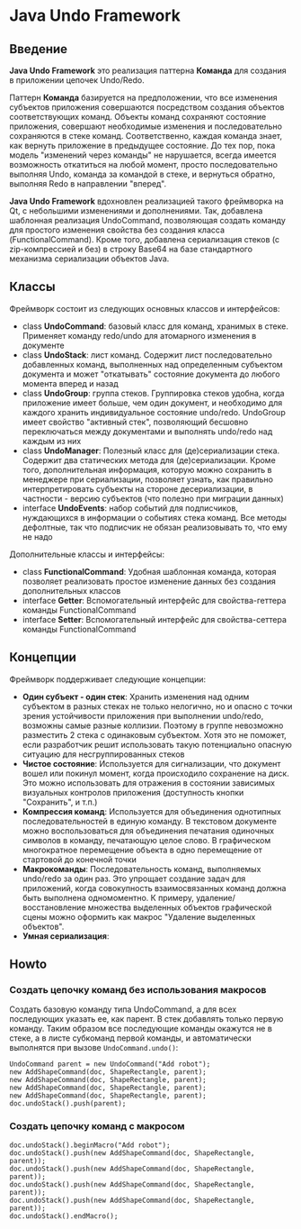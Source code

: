 # Java Undo Framework

## Введение

**Java Undo Framework** это реализация паттерна **Команда** для создания в приложении цепочек Undo/Redo.

Паттерн **Команда** базируется на предположении, что все изменения субъектов приложения совершаются посредством создания объектов соответствующих команд. Объекты команд сохраняют состояние приложения, совершают необходимые изменения и последовательно сохраняются в стеке команд. Соответственно, каждая команда знает, как вернуть приложение в предыдущее состояние. До тех пор, пока модель "изменений через команды" не нарушается, всегда имеется возможность откатиться на любой момент, просто последовательно выполняя Undo, команда за командой в стеке, и вернуться обратно, выполняя Redo в направлении "вперед".

**Java Undo Framework** вдохновлен реализацией такого фреймворка на Qt, с небольшими изменениями и дополнениями. Так, добавлена шаблонная реализация UndoCommand, позволяющая создать команду для простого изменения свойства без создания класса (FunctionalCommand<V>). Кроме того, добавлена сериализация стеков (с zip-компрессией и без) в строку Base64 на базе стандартного механизма сериализации объектов Java.

## Классы

Фреймворк состоит из следующих основных классов и интерфейсов:

- class **UndoCommand**: базовый класс для команд, хранимых в стеке. Применяет команду redo/undo для атомарного изменения в документе
- class **UndoStack**: лист команд. Содержит лист последовательно добавленных команд, выполненных над определенным субъектом документа и может "откатывать" состояние документа до любого момента вперед и назад
- class **UndoGroup**: группа стеков. Группировка стеков удобна, когда приложение имеет больше, чем один документ, и необходимо для каждого хранить индивидуальное состояние undo/redo. UndoGroup имеет свойство "активный стек", позволяющий бесшовно переключаться между документами и выполнять undo/redo над каждым из них
- class **UndoManager**: Полезный класс для (де)сериализации стека. Содержит два статических метода для (де)сериализации. Кроме того, дополнительная информация, которую можно сохранить в менеджере при сериализации, позволяет узнать, как правильно интерпретировать субъекты на стороне десериализации, в частности - версию субъектов (что полезно при миграции данных)
- interface **UndoEvents**: набор событий для подписчиков, нуждающихся в информации о событиях стека команд. Все методы дефолтные, так что подписчик не обязан реализовывать то, что ему не надо

Дополнительные классы и интерфейсы:

- class **FunctionalCommand<V>**: Удобная шаблонная команда, которая позволяет реализовать простое изменение данных без создания дополнительных классов
- interface **Getter<V>**: Вспомогательный интерфейс для свойства-геттера команды FunctionalCommand<V>
- interface **Setter<V>**: Вспомогательный интерфейс для свойства-сеттера команды FunctionalCommand<V>

## Концепции

Фреймворк поддерживает следующие концепции:

- **Один субъект - один стек**: Хранить изменения над одним субъектом в разных стеках не только нелогично, но и опасно с точки зрения устойчивости приложения при выполнении undo/redo, возможны самые разные коллизии. Поэтому в группе невозможно разместить 2 стека с одинаковым субъектом. Хотя это не поможет, если разработчик решит использовать такую потенциально опасную ситуацию для несгруппированных стеков
- **Чистое состояние**: Используется для сигнализации, что документ вошел или покинул момент, когда происходило сохранение на диск. Это можно использовать для отражения в состоянии зависимых визуальных контролов приложения (доступность кнопки "Сохранить", и т.п.)
- **Компрессия команд**: Используется для объединения однотипных последовательностей в единую команду. В текстовом документе можно воспользоваться для объединения печатания одиночных символов в команду, печатающую целое слово. В графическом многократное перемещение объекта в одно перемещение от стартовой до конечной точки
- **Макрокоманды**: Последовательность команд, выполняемых undo/redo за один раз. Это упрощает создание задач для приложений, когда совокупность взаимосвязанных команд должна быть выполнена одномоментно. К примеру, удаление/восстановление множества выделенных объектов графической сцены можно оформить как макрос "Удаление выделенных объектов".
- **Умная сериализация**:

## Howto

### Создать цепочку команд без использования макросов
Создать базовую команду типа UndoCommand, а для всех последующих указать ее, как парент. В стек добавлять только первую команду. Таким образом все последующие команды окажутся не в стеке, а в листе субкоманд первой команды, и автоматически выполнятся при вызове `UndoCommand.undo()`:

```
UndoCommand parent = new UndoCommand("Add robot");
new AddShapeCommand(doc, ShapeRectangle, parent);
new AddShapeCommand(doc, ShapeRectangle, parent);
new AddShapeCommand(doc, ShapeRectangle, parent);
new AddShapeCommand(doc, ShapeRectangle, parent);
doc.undoStack().push(parent);
```

### Создать цепочку команд с макросом

```
doc.undoStack().beginMacro("Add robot");
doc.undoStack().push(new AddShapeCommand(doc, ShapeRectangle, parent));
doc.undoStack().push(new AddShapeCommand(doc, ShapeRectangle, parent));
doc.undoStack().push(new AddShapeCommand(doc, ShapeRectangle, parent));
doc.undoStack().push(new AddShapeCommand(doc, ShapeRectangle, parent));
doc.undoStack().endMacro();
```

